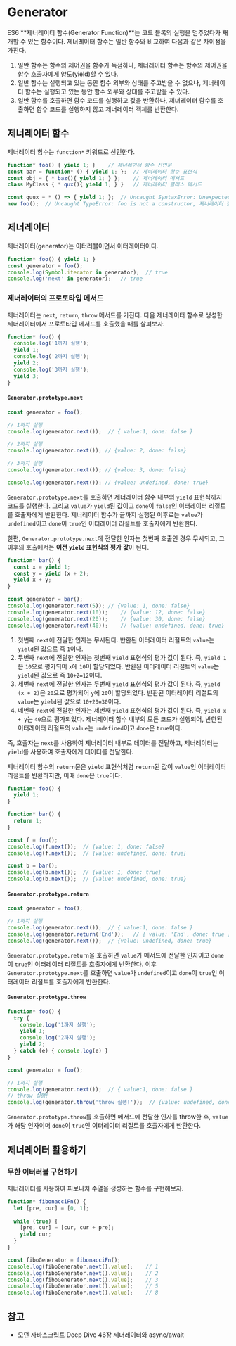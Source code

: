 # Generator

ES6 **제너레이터 함수(Generator Function)**는 코드 블록의 실행을 멈추었다가 재개할 수 있는 함수이다. 제너레이터 함수는 일반 함수와 비교하여 다음과 같은 차이점을 가진다.

1. 일반 함수는 함수의 제어권을 함수가 독점하나, 제너레이터 함수는 함수의 제어권을 함수 호출자에게 양도(yield)할 수 있다.
2. 일반 함수는 실행되고 있는 동안 함수 외부와 상태를 주고받을 수 없으나, 제너레이터 함수는 실행되고 있는 동안 함수 외부와 상태를 주고받을 수 있다.
3. 일반 함수를 호출하면 함수 코드를 실행하고 값을 반환하나, 제너레이터 함수를 호출하면 함수 코드를 실행하지 않고 제너레이터 객체를 반환한다.

## 제너레이터 함수

제너레이터 함수는 `function*` 키워드로 선언한다.

```javascript
function* foo() { yield 1; }	// 제너레이터 함수 선언문
const bar = function* () { yield 1; };	// 제너레이터 함수 표현식
const obj = { * baz(){ yield 1; } };	// 제너레이터 메서드
class MyClass { * qux(){ yield 1; } }	// 제너레이터 클래스 메서드

const quux = * () => { yield 1; };	// Uncaught SyntaxError: Unexpected token '*', 제너레이터 함수는 화살표 함수로 선언할 수 없다.
new foo();	// Uncaught TypeError: foo is not a constructor, 제너레이터 함수는 생성자가 아니다.
```

## 제너레이터

제너레이터(generator)는 이터러블이면서 이터레이터이다.

```javascript
function* foo() { yield 1; }
const generator = foo();
console.log(Symbol.iterator in generator);	// true
console.log('next' in generator);	// true
```

### 제너레이터의 프로토타입 메서드

제너레이터는 `next`, `return`, `throw` 메서드를 가진다. 다음 제너레이터 함수로 생성한 제너레이터에서 프로토타입 메서드를 호출했을 때를 살펴보자.

```javascript
function* foo() {
  console.log('1까지 실행');
  yield 1;
  console.log('2까지 실행');
  yield 2;
  console.log('3까지 실행');
  yield 3;
}
```



#### `Generator.prototype.next`

```javascript
const generator = foo();

// 1까지 실행
console.log(generator.next());	// { value:1, done: false }

// 2까지 실행
console.log(generator.next()); // {value: 2, done: false}

// 3까지 실행
console.log(generator.next()); // {value: 3, done: false}

console.log(generator.next()); // {value: undefined, done: true}
```

`Generator.prototype.next`를 호출하면 제너레이터 함수 내부의 `yield` 표현식까지 코드를 실행한다. 그리고 `value`가 `yield`된 값이고 `done`이 `false`인 이터레이터 리절트를 호출자에게 반환한다. 제너레이터 함수가 끝까지 실행된 이후로는 `value`가 `undefined`이고 `done`이 `true`인 이터레이터 리절트를 호출자에게 반환한다.



한편, `Generator.prototype.next`에 전달한 인자는 첫번째 호출인 경우 무시되고, 그 이후의 호출에서는 **이전 `yield` 표현식의 평가 값**이 된다.

```javascript
function* bar() {
  const x = yield 1;
  const y = yield (x + 2);
  yield x + y;
}

const generator = bar();
console.log(generator.next(5));	// {value: 1, done: false}
console.log(generator.next(10));	// {value: 12, done: false}
console.log(generator.next(20));	// {value: 30, done: false}
console.log(generator.next(40));	// {value: undefined, done: true}
```

1. 첫번째 `next`에 전달한 인자는 무시된다. 반환된 이터레이터 리절트의 `value`는 `yield`된 값으로 즉 `1`이다.
2. 두번째 `next`에 전달한 인자는 첫번째 `yield` 표현식의 평가 값이 된다. 즉, `yield 1`은 `10`으로 평가되어 `x`에 `10`이 할당되었다. 반환된 이터레이터 리절트의 `value`는 `yield`된 값으로 즉 `10+2=12`이다.
3. 세번째 `next`에 전달한 인자는 두번째 `yield` 표현식의 평가 값이 된다. 즉, `yield (x + 2)`은 `20`으로 평가되어 `y`에 `20`이 할당되었다. 반환된 이터레이터 리절트의 `value`는 `yield`된 값으로 `10+20=30`이다.
4. 네번째 `next`에 전달한 인자는 세번째 `yield` 표현식의 평가 값이 된다. 즉, `yield x + y`는 `40`으로 평가되었다. 제너레이터 함수 내부의 모든 코드가 실행되어, 반한된 이터레이터 리절트의 `value`는 `undefined`이고 `done`은 `true`이다.

즉, 호출자는 `next`를 사용하여 제너레이터 내부로 데이터를 전달하고, 제너레이터는 `yield`를 사용하여 호출자에게 데이터를 전달한다.



제너레이터 함수의 `return`문은 `yield` 표현식처럼 `return`된 값이 `value`인 이터레이터 리절트를 반환하지만, 이때 `done`은 `true`이다.

```javascript
function* foo() {
  yield 1;
}

function* bar() {
  return 1;
}

const f = foo();
console.log(f.next());	// {value: 1, done: false}
console.log(f.next());	// {value: undefined, done: true}

const b = bar();
console.log(b.next());	// {value: 1, done: true}
console.log(b.next());	// {value: undefined, done: true}
```



#### `Generator.prototype.return`

```javascript
const generator = foo();

// 1까지 실행
console.log(generator.next());	// { value:1, done: false }
console.log(generator.return('End'));	// { value: 'End', done: true }
console.log(generator.next());	// {value: undefined, done: true}
```

`Generator.prototype.return`을 호출하면 `value`가 메서드에 전달한 인자이고 `done`이 `true`인 이터레이터 리절트를 호출자에게 반환한다. 이후 `Generator.prototype.next`를 호출하면 `value`가 `undefined`이고 `done`이 `true`인 이터레이터 리절트를 호출자에게 반환한다.

#### `Generator.prototype.throw`

```javascript
function* foo() {
  try {
    console.log('1까지 실행');
    yield 1;
    console.log('2까지 실행');
    yield 2;
  } catch (e) { console.log(e) }
}

const generator = foo();

// 1까지 실행
console.log(generator.next());	// { value:1, done: false }
// throw 실행!
console.log(generator.throw('throw 실행!'));	// {value: undefined, done: true }
```

`Generator.prototype.throw`를 호출하면 메서드에 전달한 인자를 throw한 후, `value`가 해당 인자이며 `done`이 `true`인 이터레이터 리절트를 호출자에게 반환한다.



## 제너레이터 활용하기

### 무한 이터러블 구현하기

제너레이터를 사용하여 피보나치 수열을 생성하는 함수를 구현해보자.

```javascript
function* fibonacciFn() {
  let [pre, cur] = [0, 1];
  
  while (true) {
    [pre, cur] = [cur, cur + pre];
    yield cur;
  }
}

const fiboGenerator = fibonacciFn();
console.log(fiboGenerator.next().value);	// 1
console.log(fiboGenerator.next().value);	// 2
console.log(fiboGenerator.next().value);	// 3
console.log(fiboGenerator.next().value);	// 5
console.log(fiboGenerator.next().value);	// 8
```



## 참고

- 모던 자바스크립트 Deep Dive 46장 제너레이터와 async/await